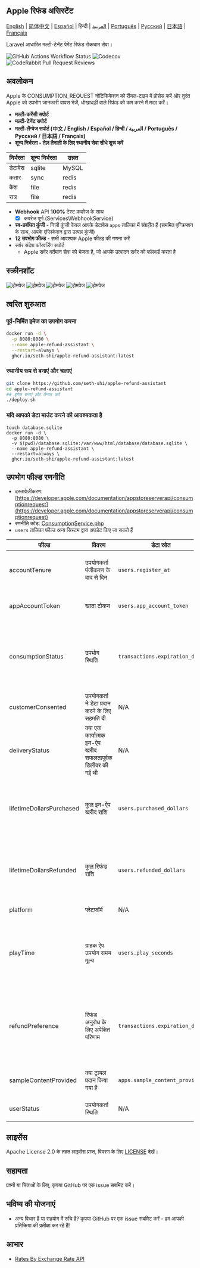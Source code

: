 
## Apple रिफंड असिस्टेंट

[English](./README.md) | [简体中文](./README.zh.md) | [Español](./README.es.md) | हिन्दी | [العربية](./README.ar.md) | [Português](./README.pt.md) | [Русский](./README.ru.md) | [日本語](./README.ja.md) | [Français](./README.fr.md)

Laravel आधारित मल्टी-टेनेंट पेमेंट रिफंड रोकथाम सेवा।

![GitHub Actions Workflow Status](https://img.shields.io/github/actions/workflow/status/seth-shi/apple-refund-assistant/laravel.yml)
![Codecov](https://img.shields.io/codecov/c/github/seth-shi/apple-refund-assistant)
![CodeRabbit Pull Request Reviews](https://img.shields.io/coderabbit/prs/github/seth-shi/apple-refund-assistant?utm_source=oss&utm_medium=github&utm_campaign=seth-shi%2Fapple-refund-assistant&labelColor=171717&color=FF570A&link=https%3A%2F%2Fcoderabbit.ai&label=CodeRabbit+Reviews)

## अवलोकन

Apple के CONSUMPTION_REQUEST नोटिफिकेशन को रीयल-टाइम में प्रोसेस करें और तुरंत Apple को उपभोग जानकारी वापस भेजें, धोखाधड़ी वाले रिफंड को कम करने में मदद करें।


- **मल्टी-करेंसी सपोर्ट**
- **मल्टी-टेनेंट सपोर्ट**
- **मल्टी-लैंग्वेज सपोर्ट (中文 / English / Español / हिन्दी / العربية / Português / Русский / 日本語 / Français)**
- **शून्य निर्भरता - तेज़ तैनाती के लिए स्थानीय सेवा सीधे शुरू करें**

| निर्भरता | शून्य निर्भरता |  उन्नत   |
|-----|--|-----|
|  डेटाबेस   | sqlite | MySQL |
|  कतार   | sync | redis  |
|  कैश   | file | redis  |
|   सत्र | file |  redis   |
- **Webhook** API **100%** टेस्ट कवरेज के साथ
    - [x] कवरेज पूर्ण (Services\WebhookService)
- **स्व-प्रबंधित कुंजी** - निजी कुंजी केवल आपके डेटाबेस `apps` तालिका में संग्रहीत हैं (सममित एन्क्रिप्शन के साथ, आपके एप्लिकेशन द्वारा उत्पन्न कुंजी)
- **12 उपभोग फील्ड** - सभी आवश्यक Apple फील्ड की गणना करें
- सर्वर संदेश फॉरवर्डिंग सपोर्ट
  - Apple सर्वर वर्तमान सेवा को भेजता है, जो आपके उत्पादन सर्वर को फॉरवर्ड करता है

 
## स्क्रीनशॉट
![होमपेज](assets/0.png)
![होमपेज](assets/1.png)
![होमपेज](assets/2.png)
![होमपेज](assets/3.png)
![होमपेज](assets/4.png)


## त्वरित शुरुआत
### पूर्व-निर्मित इमेज का उपयोग करना
```bash
docker run -d \
  -p 8080:8080 \
  --name apple-refund-assistant \
  --restart=always \
  ghcr.io/seth-shi/apple-refund-assistant:latest
```


### स्थानीय रूप से बनाएं और चलाएं
```bash
git clone https://github.com/seth-shi/apple-refund-assistant
cd apple-refund-assistant
## इमेज बनाएं और तैनात करें
./deploy.sh
```

### यदि आपको डेटा माउंट करने की आवश्यकता है
```
touch database.sqlite
docker run -d \
  -p 8080:8080 \
  -v $(pwd)/database.sqlite:/var/www/html/database/database.sqlite \
  --name apple-refund-assistant \
  --restart=always \
  ghcr.io/seth-shi/apple-refund-assistant:latest
```

## उपभोग फील्ड रणनीति
* दस्तावेज़ीकरण: [https://developer.apple.com/documentation/appstoreserverapi/consumptionrequest](https://developer.apple.com/documentation/appstoreserverapi/consumptionrequest)
* रणनीति कोड: [ConsumptionService.php](./app/Services/ConsumptionService.php) 
* `users` तालिका फील्ड अन्य सिस्टम द्वारा अपडेट किए जा सकते हैं

| फील्ड                       | विवरण                | डेटा स्रोत                          | गणना नियम                                                                                           |
|--------------------------|-------------------|--------------------------------|------------------------------------------------------------------------------------------------|
| accountTenure            | उपयोगकर्ता पंजीकरण के बाद से दिन            | `users.register_at`            | वर्तमान समय माइनस पंजीकरण समय                                                                                     |
| appAccountToken          | खाता टोकन          | `users.app_account_token`      | [क्लाइंट ऑर्डर बनाते समय पास होना चाहिए](https://developer.apple.com/documentation/StoreKit/Transaction/appAccountToken) |
| consumptionStatus        | उपभोग स्थिति              | `transactions.expiration_date` | वर्तमान समय के साथ तुलना करें, यदि समाप्त हो गया तो उपभोग किया हुआ रिटर्न करें                                                                              |
| customerConsented        | उपयोगकर्ता ने डेटा प्रदान करने के लिए सहमति दी          | N/A                              | हार्डकोडेड `true`                                                                                       |
| deliveryStatus           | क्या एक कार्यात्मक इन-ऐप खरीद सफलतापूर्वक डिलीवर की गई थी | N/A                              | हार्डकोडेड `0` (सामान्य डिलीवरी)                                                                                    |
| lifetimeDollarsPurchased | कुल इन-ऐप खरीद राशि             | `users.purchased_dollars`      | Apple लेनदेन इवेंट के आधार पर संचित, या आप मैन्युअल रूप से संचय कर सकते हैं                                                                        |
| lifetimeDollarsRefunded  | कुल रिफंड राशि             | `users.refunded_dollars`       | Apple रिफंड इवेंट के आधार पर संचित, या आप मैन्युअल रूप से संचय कर सकते हैं                                                                        |
| platform                 | प्लेटफ़ॉर्म                | N/A                              | हार्डकोडेड `1` (apple)                                                                                   |
| playTime                 | ग्राहक ऐप उपयोग समय मूल्य        | `users.play_seconds`           | आपके सिस्टम को इस फील्ड को अपडेट करने का समर्थन करना होगा, अन्यथा यह `0` है                                                                          |
| refundPreference         | रिफंड अनुरोध के लिए अपेक्षित परिणाम         | `transactions.expiration_date` | वर्तमान समय के साथ तुलना करें, यदि समाप्त हो गया तो रिफंड अस्वीकार करना पसंद करें                                                                             |
| sampleContentProvided    | क्या ट्रायल प्रदान किया गया है            | `apps.sample_content_provided` | ऐप बनाते समय कॉन्फ़िगर करें                                                                                      |
| userStatus               | उपयोगकर्ता स्थिति              | N/A                              | हार्डकोडेड `1` (सामान्य उपयोगकर्ता)                                                                                   |



## लाइसेंस

Apache License 2.0 के तहत लाइसेंस प्राप्त, विवरण के लिए [LICENSE](./LICENSE) देखें।

## सहायता

प्रश्नों या चिंताओं के लिए, कृपया GitHub पर एक issue सबमिट करें।

## भविष्य की योजनाएं
- अन्य विचार हैं या सहयोग में रुचि है? कृपया GitHub पर एक issue सबमिट करें - हम आपकी प्रतिक्रिया की प्रतीक्षा कर रहे हैं!

## आभार
* [Rates By Exchange Rate API](https://www.exchangerate-api.com)

